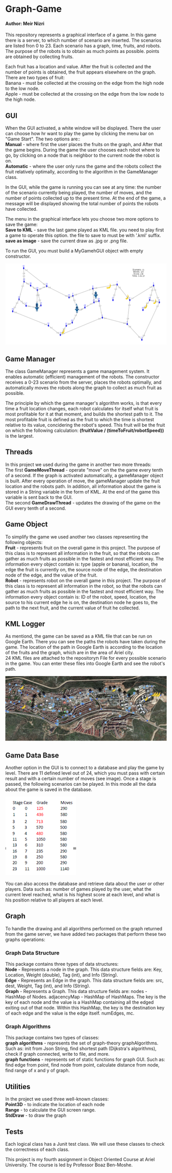 # Graph-Game
#### Author: Meir Nizri
This repository represents a graphical interface of a game. In this game there is a server, to which number of scenario are inserted. The scenarios are listed fron 0 to 23. Each scenario has a graph, time, fruits, and robots. The purpose of the robots is to obtain as much points as possible. points are obtained by collecting fruits.

Each fruit has a location and value. After the fruit is collected and the number of points is obtained, the fruit appears elsewhere on the graph. There are two types of fruit:
<br> Banana - must be collected at the crossing on the edge from the high node to the low node.
<br> Apple - must be collected at the crossing on the edge from the low node to the high node.

## **GUI**
When the GUI activated, a white window will be displayed. There the user can choose how hr want to play the game by clicking the menu bar on "Game Start". The two options are::
<br> **Manual** - where first the user places the fruits on the graph, and After that the game begins. During the game the user chooses each robot where to go, by clicking on a node that is neighbor to the current node the robot is on.
<br> **Automatic** - where the user only runs the game and the robots collect the fruit relatively optimally, according to the algorithm in the GameManager class.

In the GUI, while the game is running you can see at any time: the number of the scenario currently being played, the number of moves, and the number of points collected up to the present time. At the end of the game, a message will be displayed showing the total number of points the robots have collected.

The menu in the graphical interface lets you choose two more options to save the game:
<br> **Save to KML** - save the last game played as KML file. you need to play first a game to operate this option. the file to save to must be with '.kml' suffix.
<br> **save as image** - save the current draw as .jpg or .png file.

To run the GUI, you must build a MyGamehGUI object with empty constructor.

![GUI](GUI.png)

## **Game Manager**
The class GameManager represents a game management system. It enables automatic (efficient) management of the robots. The constructor receives a 0-23 scenario from the server, places the robots optimally, and automatically moves the robots along the graph to collect as much fruit as possible.

The principle by which the game manager's algorithm works, is that every time a fruit location changes, each robot calculates for itself what fruit is most profitable for it at that moment, and builds the shortest path to it. The most profitable fruit is defined as the fruit to which the time is shortest relative to its value, concidering the robot's speed. This fruit will be the fruit on which the following calculation: **(fruitValue / (timeToFruit/robotSpeed))** is the largest.

## **Threads**
In this project we used during the game in another two more threads:
<br> The first **GameMoveThread** - operate "move" on the the game every tenth of a second. If the graph is activated automatically, a gameManager object is built. After every operation of move, the gameManager update the fruit location and the robots path. In addition, all information about the game is stored in a String variable in the form of KML. At the end of the game this variable is sent back to the GUI.
<br> The second **GameDrawThread** - updates the drawing of the game on the GUI every tenth of a second.

## **Game Object**
To simplify the game we used another two classes representing the following objects:
<br> **Fruit** - represents fruit on the overall game in this project. The purpose of this class is to represent all information in the fruit, so that the robots can gather as much fruits as possible in the fastest and most efficient way. The information every object contain is: type (apple or banana), location, the edge the fruit is currently on, the source node of the edge, the destination node of the edge, and the value of the fruit.
<br> **Robot** - represents robot on the overall game in this project. The purpose of this class is to represent all information in the robot, so that the robots can gather as much fruits as possible in the fastest and most efficient way. The information every object contain is: ID of the robot, speed, location, the source to his current edge he is on, the destination node he goes to, the path to the next fruit, and the current value of fruit he collected.

## **KML Logger**
As mentiond, the game can be saved as a KML file that can be run on Google Earth. There you can see the paths the robots have taken during the game. The location of the path in Google Earth is according to the location of the fruits and the graph, which are in the area of Ariel city.
<br> 24 KML files are attached to the repositoryת File for every possible scenario in the game. You can enter these files into Google Earth and see the robot's path.

![kml](kml.png)

## **Game Data Base**
Another option in the GUI is to connect to a database and play the game by level. There are 11 defined level out of 24, which you must pass with certain result and with a certain number of moves (see image). Once a stage is passed, the following scenarios can be played. In this mode all the data about the game is saved in the database.

![Levels](Levels.png)

You can also access the database and retrieve data about the user or other players. Data such as: number of games played by the user, what the current level reached, what is his highest score at each level, and what is his position relative to all players at each level.

## **Graph**
To handle the drawing and all algorithms performed on the graph returned from the game server, we have added two packages that perform these two graphs operations:

### **Graph Data Structure** 
This package contains three types of data structures:
<br> **Node** - Represents a node in the graph. This data structure fields are: Key, Location, Weight (double), Tag (int), and Info (String).
<br> **Edge** - Represents an Edge in the graph. This data structure fields are: src, dest, Weight, Tag (int), and Info (String).
<br> **Graph** - Represents a Graph. This data structure fields are: nodes - HashMap of Nodes. adjacencyMap - HashMap of HashMaps. The key is the key of each node and the value is a HashMap containing all the edged exiting out of that node. Within this HashMap, the key is the destination key of each edge and the value is the edge itself. numEdges, mc.

### **Graph Algorithms** 
This package contains two types of classes:
<br> **graph algorithms** - represents the set of graph-theory graphAlgorithms. Such as: init from Json String, find shortest path (Dijkstra's algorithms), check if graph connected, write to file, and more.
<br> **graph functions** - represents set of static functions for graph GUI. Such as: find edge from point, find node from point, calculate distance from node, find range of x and y of graph.

## **Utilities**
In the project we used three well-known classes:
<br> **Point3D** - to indicate the location of each node
<br> **Range** - to calculate the GUI screen range.
<br> **StdDraw** - to draw the graph

## **Tests**
Each logical class has a Junit test class. We will use these classes to check the correctness of each class.


This project is my fourth assignment in Object Oriented Course at Ariel University. The course is led by Professor Boaz Ben-Moshe.
